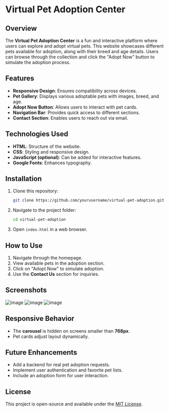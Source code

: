 # Virtual Pet Adoption Center

## Overview
The **Virtual Pet Adoption Center** is a fun and interactive platform where users can explore and adopt virtual pets. This website showcases different pets available for adoption, along with their breed and age details. Users can browse through the collection and click the "Adopt Now" button to simulate the adoption process.

## Features
- **Responsive Design**: Ensures compatibility across devices.
- **Pet Gallery**: Displays various adoptable pets with images, breed, and age.
- **Adopt Now Button**: Allows users to interact with pet cards.
- **Navigation Bar**: Provides quick access to different sections.
- **Contact Section**: Enables users to reach out via email.

## Technologies Used
- **HTML**: Structure of the website.
- **CSS**: Styling and responsive design.
- **JavaScript (optional)**: Can be added for interactive features.
- **Google Fonts**: Enhances typography.

## Installation
1. Clone this repository:
   ```sh
   git clone https://github.com/yourusername/virtual-pet-adoption.git
   ```
2. Navigate to the project folder:
   ```sh
   cd virtual-pet-adoption
   ```
3. Open `index.html` in a web browser.

## How to Use
1. Navigate through the homepage.
2. View available pets in the adoption section.
3. Click on "Adopt Now" to simulate adoption.
4. Use the **Contact Us** section for inquiries.

## Screenshots
![image](https://github.com/user-attachments/assets/34a2821d-b0c9-4666-8ff1-3d064e22c3e3)
![image](https://github.com/user-attachments/assets/8fa27c55-1ed6-4201-8c73-bea9df7bdeb7)
![image](https://github.com/user-attachments/assets/e95236e4-f762-4420-8c82-6b002fa1ac5c)


## Responsive Behavior
- The **carousel** is hidden on screens smaller than **768px**.
- Pet cards adjust layout dynamically.

## Future Enhancements
- Add a backend for real pet adoption requests.
- Implement user authentication and favorite pet lists.
- Include an adoption form for user interaction.

## License
This project is open-source and available under the [MIT License](LICENSE).
